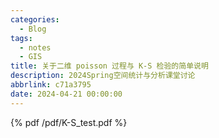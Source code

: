 ```yaml
---
categories:
  - Blog
tags:
  - notes
  - GIS
title: 关于二维 poisson 过程与 K-S 检验的简单说明
description: 2024Spring空间统计与分析课堂讨论
abbrlink: c71a3795
date: 2024-04-21 00:00:00
---
```

{% pdf /pdf/K-S_test.pdf %}